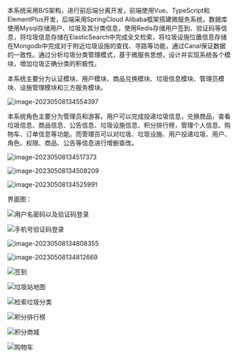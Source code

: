 本系统采用B/S架构，进行前后端分离开发，前端使用Vue、TypeScript和ElementPlus开发，后端采用SpringCloud Alibaba框架搭建微服务系统，数据库使用Mysql存储用户、垃圾及其分类信息，使用Redis存储用户签到、验证码等信息，将垃圾信息存储在ElasticSearch中完成全文检索，将垃圾设施位置信息存储在Mongodb中完成对于附近垃圾设施的查找、寻路等功能，通过Canal保证数据的一致性。通过分析垃圾分类管理模式，基于微服务思想，设计并实现系统各个模块，增加垃圾正确分类的积极性。

​	本系统主要分为认证模块、用户模块、商品兑换模块、垃圾信息模块、管理员模块、设施管理模块和三方服务模块。

![image-20230508134554397](./README.assets/image-20230508134554397.png)

​		本系统角色主要分为管理员和游客。用户可以完成投递垃圾信息，兑换商品，查看垃圾信息、商品信息、公告信息、垃圾设施信息、积分排行榜，管理个人信息、购物车、订单信息等功能。而管理员可以对垃圾、垃圾设施、用户投递垃圾、用户、角色、权限、商品、公告等信息进行增删查改。

![image-20230508134517373](./README.assets/image-20230508134517373.png)

![image-20230508134508209](./README.assets/image-20230508134508209.png)

![image-20230508134525991](./README.assets/image-20230508134525991.png)



界面图：

![用户名密码以及验证码登录](./README.assets/用户名密码以及验证码登录.png)

![手机号验证码登录](./README.assets/手机号验证码登录-1683524867299.png)

![image-20230508134808355](./README.assets/image-20230508134808355.png)

![image-20230508134812669](./README.assets/image-20230508134812669.png)

![签到](./README.assets/签到.png)

![垃圾站地图](./README.assets/垃圾站地图.png)

![检索垃圾分类](./README.assets/检索垃圾分类.png)

![积分排行榜](./README.assets/积分排行榜.png)

![积分商城](./README.assets/积分商城.png)

![购物车](./README.assets/购物车.png)
